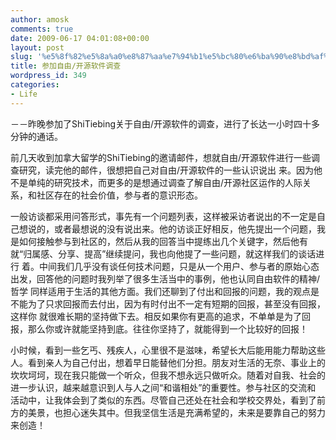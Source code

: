 ```yaml
---
author: amosk
comments: true
date: 2009-06-17 04:01:08+00:00
layout: post
slug: '%e5%8f%82%e5%8a%a0%e8%87%aa%e7%94%b1%e5%bc%80%e6%ba%90%e8%bd%af%e4%bb%b6%e8%b0%83%e6%9f%a5'
title: 参加自由/开源软件调查
wordpress_id: 349
categories:
- Life
---
```




－－昨晚参加了ShiTiebing关于自由/开源软件的调查，进行了长达一小时四十多分钟的通话。








前几天收到加拿大留学的ShiTiebing的邀请邮件，想就自由/开源软件进行一些调查研究，读完他的邮件，很想把自己对自由/开源软件的一些认识说出 来。因为他不是单纯的研究技术，而更多的是想通过调查了解自由/开源社区运作的人际关系，和社区存在的社会价值，参与者的意识形态。

一般访谈都采用问答形式，事先有一个问题列表，这样被采访者说出的不一定是自己想说的，或者最想说的没有说出来。他的访谈正好相反，他先提出一个问题，我 是如何接触参与到社区的，然后从我的回答当中提练出几个关键字，然后他有就“归属感、分享、提高”继续提问，我也向他提了一些问题，就这样我们的谈话进行 着。中间我们几乎没有谈任何技术问题，只是从一个用户、参与者的原始心态出发，回答他的问题时我列举了很多生活当中的事例，他也认同自由软件的精神/哲学 同样适用于生活的其他方面。我们还聊到了付出和回报的问题，我的观点是不能为了只求回报而去付出，因为有时付出不一定有短期的回报，甚至没有回报，这样你 就很难长期的坚持做下去。相反如果你有更高的追求，不单单是为了回报，那么你或许就能坚持到底。往往你坚持了，就能得到一个比较好的回报！

小时候，看到一些乞丐、残疾人，心里很不是滋味，希望长大后能用能力帮助这些人。看到亲人为自己付出，想着早日能替他们分担。朋友对生活的无奈、事业上的 坎坎坷坷，现在我只能做一个听众，但我不想永远只做听众。随着对自我、社会的进一步认识，越来越意识到人与人之间“和谐相处”的重要性。参与社区的交流和 活动中，让我体会到了类似的东西。尽管自己还处在社会和学校交界处，看到了前方的美景，也担心迷失其中。但我坚信生活是充满希望的，未来是要靠自己的努力 来创造！


